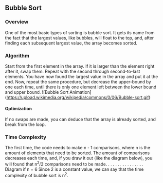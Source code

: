 ## Bubble Sort
### Overview
One of the most basic types of sorting is bubble sort. It gets its name from the fact that the largest values, like bubbles, will float to the top, and, after finding each subsequent largest value, the array becomes sorted.
### Algorithm
Start from the first element in the array. If it is larger than the element right after it, swap them. Repeat with the second through second-to-last elements. You have now found the largest value in the array and put it at the end. Now, repeat the same procedure, but decrease the upper-bound by one each time, until there is only one element left between the lower bound and upper bound.
![Bubble Sort Animation] (https://upload.wikimedia.org/wikipedia/commons/0/06/Bubble-sort.gif)
#### Optimization
If no swaps are made, you can deduce that the array is already sorted, and break from the loop.
### Time Complexity
The first time, the code needs to make n - 1 comparisons, where n is the amount of elements that need to be sorted. The amount of comparisons decreases each time, and, if you draw it out (like the diagram below), you will found that n<sup>2</sup>/2 comparisons need to be made.
.
. .
. . .
. . . .
. . . . .
Diagram if n = 6
Since 2 is a constant value, we can say that the time complexity of bubble sort is n<sup>2</sup>.
